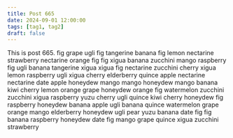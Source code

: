 ```yaml
---
title: Post 665
date: 2024-09-01 12:00:00
tags: [tag1, tag2]
draft: false
---
```

This is post 665.
fig
grape
ugli
fig
tangerine
banana
fig
lemon
nectarine
strawberry
nectarine
orange
fig
fig
xigua
banana
zucchini
mango
raspberry
fig
ugli
banana
tangerine
xigua
xigua
fig
nectarine
zucchini
cherry
xigua
lemon
raspberry
ugli
xigua
cherry
elderberry
quince
apple
nectarine
nectarine
date
apple
honeydew
mango
mango
honeydew
mango
banana
kiwi
cherry
lemon
orange
grape
honeydew
orange
fig
watermelon
zucchini
zucchini
xigua
raspberry
yuzu
cherry
ugli
quince
kiwi
cherry
honeydew
fig
raspberry
honeydew
banana
apple
ugli
banana
quince
watermelon
grape
orange
mango
elderberry
honeydew
ugli
pear
yuzu
banana
date
fig
fig
banana
raspberry
honeydew
date
fig
mango
grape
quince
xigua
zucchini
strawberry
